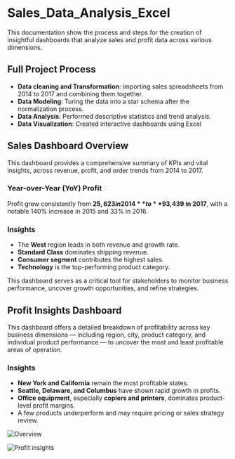 # Sales_Data_Analysis_Excel
This documentation show the process and steps for the creation of insightful dashboards that analyze sales and profit data across various dimensions. 


## Full Project Process

- **Data cleaning and Transformation**: importing sales spreadsheets from 2014 to 2017 and combining them together.
- **Data Modeling**: Turing the data into a star schema after the normalization process.
- **Data Analysis**: Performed descriptive statistics and trend analysis.
- **Data Visualization**: Created interactive dashboards using Excel

## Sales Dashboard Overview

This dashboard provides a comprehensive summary of KPIs and vital insights, across revenue, profit, and order trends from 2014 to 2017.




### Year-over-Year (YoY) Profit

Profit grew consistently from **$25,623 in 2014** to **$93,439 in 2017**, with a notable 140% increase in 2015 and 33% in 2016.

### Insights

- The **West** region leads in both revenue and growth rate.
- **Standard Class** dominates shipping revenue.
- **Consumer segment** contributes the highest sales.
- **Technology** is the top-performing product category.

This dashboard serves as a critical tool for stakeholders to monitor business performance, uncover growth opportunities, and refine strategies.


## Profit Insights Dashboard

This dashboard offers a detailed breakdown of profitability across key business dimensions — including region, city, product category, and individual product performance — to uncover the most and least profitable areas of operation.


### Insights

- **New York and California** remain the most profitable states.
- **Seattle, Delaware, and Columbus** have shown rapid growth in profits.
- **Office equipment**, especially **copiers and printers**, dominates product-level profit margins.
- A few products underperform and may require pricing or sales strategy review.



![Overview](https://github.com/user-attachments/assets/e7605e6f-78e1-49e2-a8a6-f0e0a4061d46)



![Profit insights](https://github.com/user-attachments/assets/1b49c211-13f7-4661-a7ec-f82e217f6588)

